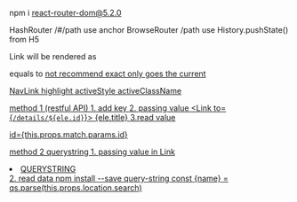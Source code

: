 npm i react-router-dom@5.2.0

HashRouter
/#/path use anchor <a href="#/about"></a>
BrowseRouter
/path use History.pushState() from H5

Link will be rendered as <a>
<Link to="path"> equals to <a href="#/path"> not recommend
exact only goes the current

NavLink highlight
activeStyle
activeClassName

method 1 (restful API)
    1. add key
    <Route  exact path="/details/:id" component={Details} ></Route>
    2. passing value
    <Link to={`/details/${ele.id}`}> {ele.title}</Link>
    3.read value
    <p>id={this.props.match.params.id}</p>

method 2 querystring
    1. passing value in Link
    <li><NavLink activeClassName='selected' to="/querypass?name=mingke" >QUERYSTRING</NavLink></li>
    2. read data
    npm install --save query-string
      const {name} = qs.parse(this.props.location.search)
    